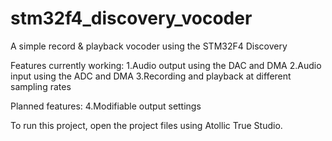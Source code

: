# stm32f4_discovery_vocoder
A simple record & playback vocoder using the STM32F4 Discovery


Features currently working:
1.Audio output using the DAC and DMA
2.Audio input using the ADC and DMA
3.Recording and playback at different sampling rates


Planned features:
4.Modifiable output settings
 
  
To run this project, open the project files using Atollic True Studio.
